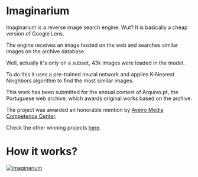 # Imaginarium

Imaginarium is a reverse image search engine. Wut? It is basically a cheap version of Google Lens.

The engine receives an image hosted on the web and searches similar images on the archive database.

Well, actually it's only on a subset, 43k images were loaded in the model.

To do this it uses a pre-trained neural network and applies K-Nearest Neighbors algorithm to find the most similar images.

This work has been submitted for the annual contest of Arquivo.pt, the Portuguese web archive, which awards original works based on the archive.

The project was awarded an honorable mention by [Aveiro Media Competence Center](https://a-mcc.eu/pt).

Check the other winning projects [here](https://sobre.arquivo.pt/pt/conheca-os-vencedores-do-premio-arquivo-pt-2023).

# How it works?

[![imaginarium](https://img.youtube.com/vi/dwebaxpzBGo/0.jpg)](https://www.youtube.com/watch?v=dwebaxpzBGo)
